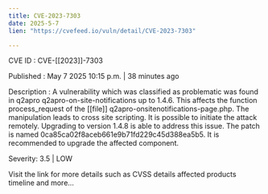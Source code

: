 ```yaml
---
title: CVE-2023-7303
date: 2025-5-7
lien: "https://cvefeed.io/vuln/detail/CVE-2023-7303"

---
```


CVE ID : CVE-[[2023]]-7303

Published :  May 7
2025
10:15 p.m. | 38 minutes ago

Description : A vulnerability
which was classified as problematic
was found in q2apro q2apro-on-site-notifications up to 1.4.6. This affects the function process_request of the  [[file]] q2apro-onsitenotifications-page.php. The manipulation leads to cross site scripting. It is possible to initiate the attack remotely. Upgrading to version 1.4.8 is able to address this issue. The patch is named 0ca85ca02f8aceb661e9b71fd229c45d388ea5b5. It is recommended to upgrade the affected component.

Severity: 3.5 | LOW

Visit the link for more details
such as CVSS details
affected products
timeline
and more...
